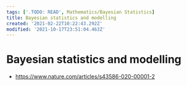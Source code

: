 ```yaml
---
tags: ['.TODO: READ', Mathematics/Bayesian Statistics]
title: Bayesian statistics and modelling
created: '2021-02-22T10:22:43.292Z'
modified: '2021-10-17T23:51:04.463Z'
---
```


# Bayesian statistics and modelling

* https://www.nature.com/articles/s43586-020-00001-2

